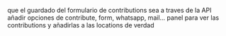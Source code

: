 que el guardado del formulario de contributions sea a traves de la API
añadir opciones de contribute, form, whatsapp, mail...
panel para ver las contributions y añadirlas a las locations de verdad